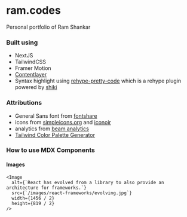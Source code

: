 # ram.codes

Personal portfolio of Ram Shankar

### Built using

- NextJS
- TailwindCSS
- Framer Motion
- [Contentlayer](https://contentlayer.dev/)
- Syntax highlight using [rehype-pretty-code](https://rehype-pretty-code.netlify.app/) which is a rehype plugin powered by [shiki](https://github.com/shikijs/shiki)

### Attributions

- General Sans font from [fontshare](https://www.fontshare.com/fonts/general-sans)
- icons from [simpleicons.org](https://simpleicons.org/) and [iconoir](https://iconoir.com/)
- analytics from [beam analytics](https://beamanalytics.io/)
- [Tailwind Color Palette Generator](https://www.tints.dev/brand/1FFF5E)

### How to use MDX Components

#### Images

```mdx
<Image
  alt={`React has evolved from a library to also provide an architecture for frameworks.`}
  src={`/images/react-frameworks/evolving.jpg`}
  width={1456 / 2}
  height={819 / 2}
/>
```
